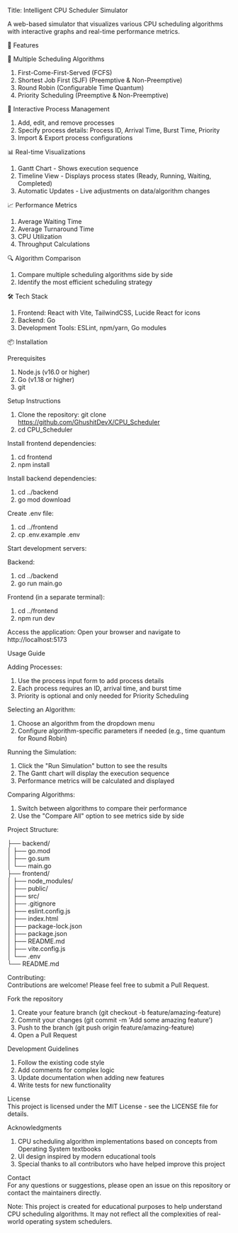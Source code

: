 Title: Intelligent CPU Scheduler Simulator

A web-based simulator that visualizes various CPU scheduling algorithms with interactive graphs and real-time performance metrics.

🚀 Features

📌 Multiple Scheduling Algorithms<br>
1. First-Come-First-Served (FCFS)<br>
2. Shortest Job First (SJF) (Preemptive & Non-Preemptive)<br>
3. Round Robin (Configurable Time Quantum)<br>
4. Priority Scheduling (Preemptive & Non-Preemptive)<br>

🔧 Interactive Process Management<br>
1. Add, edit, and remove processes<br>
2. Specify process details: Process ID, Arrival Time, Burst Time, Priority<br>
3. Import & Export process configurations<br>

📊 Real-time Visualizations<br>
1. Gantt Chart - Shows execution sequence<br>
2. Timeline View - Displays process states (Ready, Running, Waiting, Completed)<br>
3. Automatic Updates - Live adjustments on data/algorithm changes<br>

📈 Performance Metrics<br>
1. Average Waiting Time<br>
2. Average Turnaround Time<br>
3. CPU Utilization<br>
4. Throughput Calculations<br>

🔍 Algorithm Comparison<br>
1. Compare multiple scheduling algorithms side by side<br>
2. Identify the most efficient scheduling strategy<br>

🛠️ Tech Stack<br>

1. Frontend: React with Vite, TailwindCSS, Lucide React for icons<br>
2. Backend: Go<br>
3. Development Tools: ESLint, npm/yarn, Go modules<br>

📦 Installation<br>

Prerequisites<br>
1. Node.js (v16.0 or higher)<br>
2. Go (v1.18 or higher)<br>
3. git<br>
    
Setup Instructions<br>
1. Clone the repository: git clone https://github.com/GhushitDevX/CPU_Scheduler<br>
2. cd CPU_Scheduler<br>
    
Install frontend dependencies:<br>
1. cd frontend<br>
2. npm install<br>
    
Install backend dependencies:<br>
1. cd ../backend<br>
2. go mod download<br>

Create .env file:<br>
1. cd ../frontend<br>
2. cp .env.example .env<br>

Start development servers:<br>
  
Backend:<br>
1. cd ../backend<br>
2. go run main.go<br>

Frontend (in a separate terminal):<br>
1. cd ../frontend<br>
2. npm run dev<br>

Access the application: Open your browser and navigate to http://localhost:5173<br>

Usage Guide<br>

Adding Processes:<br>
1. Use the process input form to add process details<br>
2. Each process requires an ID, arrival time, and burst time<br>
3. Priority is optional and only needed for Priority Scheduling<br>


Selecting an Algorithm:<br>
1. Choose an algorithm from the dropdown menu<br>
2. Configure algorithm-specific parameters if needed (e.g., time quantum for Round Robin)<br>


Running the Simulation:<br>
1. Click the "Run Simulation" button to see the results<br>
2. The Gantt chart will display the execution sequence<br>
3. Performance metrics will be calculated and displayed<br>


Comparing Algorithms:<br>
1. Switch between algorithms to compare their performance<br>
2. Use the "Compare All" option to see metrics side by side<br>

Project Structure:<br>

├── backend/<br>
│   ├── go.mod<br>
│   ├── go.sum<br>
│   └── main.go<br>
├── frontend/<br>
│   ├── node_modules/<br>
│   ├── public/<br>
│   ├── src/<br>
│   ├── .gitignore<br>
│   ├── eslint.config.js<br>
│   ├── index.html<br>
│   ├── package-lock.json<br>
│   ├── package.json<br>
│   ├── README.md<br>
│   ├── vite.config.js<br>
│   └── .env<br>
└── README.md<br>

Contributing:<br>
Contributions are welcome! Please feel free to submit a Pull Request.<br>

Fork the repository<br>
1. Create your feature branch (git checkout -b feature/amazing-feature)<br>
2. Commit your changes (git commit -m 'Add some amazing feature')<br>
3. Push to the branch (git push origin feature/amazing-feature)<br>
4. Open a Pull Request<br>

Development Guidelines<br>
1. Follow the existing code style<br>
2. Add comments for complex logic<br>
3. Update documentation when adding new features<br>
4. Write tests for new functionality<br>

License<br>
This project is licensed under the MIT License - see the LICENSE file for details.

Acknowledgments<br>
1. CPU scheduling algorithm implementations based on concepts from Operating System textbooks<br>
2. UI design inspired by modern educational tools<br>
3. Special thanks to all contributors who have helped improve this project<br>

Contact<br>
For any questions or suggestions, please open an issue on this repository or contact the maintainers directly.<br>

Note: This project is created for educational purposes to help understand CPU scheduling algorithms. It may not reflect all the complexities of real-world operating system schedulers.
